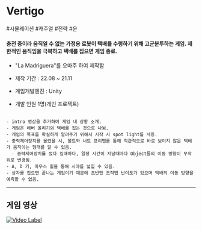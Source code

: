 # Vertigo
#시뮬레이션 #캐주얼 #전략 #운

#### 충전 중이라 움직일 수 없는 가정용 로봇이 택배를 수령하기 위해 고군분투하는 게임. 제한적인 움직임을 극복하고 택배를 집으면 게임 종료.
+ "La Madriguera"를 오마주 하여 제작함

+ 제작 기간 : 22.08 ~ 21.11
+ 게임개발엔진 : Unity
+ 개발 인원 1명(개인 프로젝트)

```

- intro 영상을 추가하여 게임 내 상황 소개.
- 게임은 레버 올리기와 택배를 집는 것으로 나뉨.
- 게임의 목표를 확실하게 알려주기 위해서 시작 시 spot light를 사용.
- 중력제어장치를 올렸을 시, 볼트와 너트 프리팹를 통해 직관적으로 바로 보이지 않은 택배가 움직이는 형태를 알 수 있음.
  - 중력제어장치를 껐다 킬때마다, 일정 시간이 지날때마다 Object들의 이동 방향이 무작위로 변경됨.
- A, D 키, 마우스 휠을 통해 시야를 넓힐 수 있음.
- 상자를 집으면 끝나는 게임이기 때문에 초반엔 조작법 난이도가 있으며 택배의 이동 방향을 예측할 수 없음.

```

---

## 게임 영상
[![Video Label](https://img.youtube.com/vi/oN3Dvd0QyCE/0.jpg)](https://youtu.be/oN3Dvd0QyCE)
